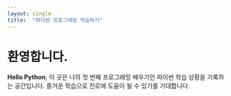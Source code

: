 ```yaml
---
layout: single
title:  "파이썬 프로그래밍 학습하기"
---
```


# 환영합니다.

**Hello Python**, 이 곳은 나의 첫 번째 프로그래밍 배우기인 파이썬 학습 상황을 기록하는 공간입니다. 
즐거운 학습으로 진로에 도움이 될 수 있기를 기대합니다.
